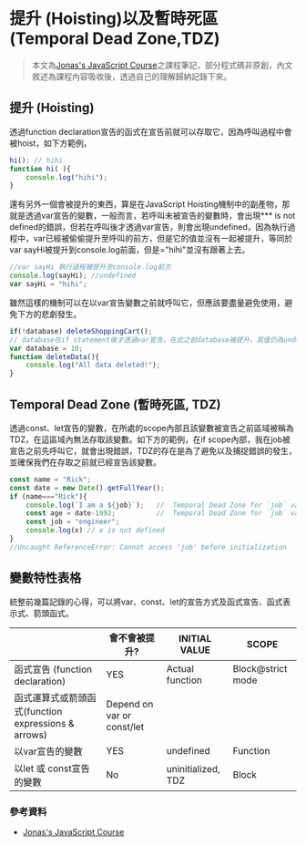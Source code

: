 # 提升 (Hoisting)以及暫時死區 (Temporal Dead Zone,TDZ)

> 本文為[Jonas's JavaScript Course](https://www.udemy.com/course/the-complete-javascript-course/)之課程筆記，部分程式碼非原創，內文敘述為課程內容吸收後，透過自己的理解歸納記錄下來。

## 提升 (Hoisting)
 透過function declaration宣告的函式在宣告前就可以存取它，因為呼叫過程中會被hoist，如下方範例。

```js
hi(); // hihi
function hi( ){
    console.log("hihi");
}
```

 還有另外一個會被提升的東西，算是在JavaScript Hoisting機制中的副產物，那就是透過var宣告的變數，一般而言，若呼叫未被宣告的變數時，會出現*** is not defined的錯誤，但若在呼叫後才透過var宣告，則會出現undefined，因為執行過程中，var已經被偷偷提升至呼叫的前方，但是它的值並沒有一起被提升，等同於var sayHi被提升到console.log前面，但是="hihi"並沒有跟著上去。

```js
//var sayHi 執行過程被提升至console.log前方 
console.log(sayHi); //undefined  
var sayHi = "hihi";
```

 雖然這樣的機制可以在以var宣告變數之前就呼叫它，但應該要盡量避免使用，避免下方的悲劇發生。

```js
if(!database) deleteShoppingCart();
// database在if statement後才透過var宣告，在此之前database被提升，其值仍為undefined。
var database = 10;
function deleteData(){
    console.log("All data deleted!");
}
```

## Temporal Dead Zone (暫時死區, TDZ)
 透過const、let宣告的變數，在所處的scope內部且該變數被宣告之前區域被稱為TDZ，在這區域內無法存取該變數。如下方的範例，在if scope內部，我在job被宣告之前先呼叫它，就會出現錯誤，TDZ的存在是為了避免以及捕捉錯誤的發生，並確保我們在存取之前就已經宣告該變數。

```js
const name = "Rick";
const date = new Date().getFullYear();
if (name==="Rick"){
    console.log(`I am a ${job}`);   //  Temporal Dead Zone for `job` variable
    const age = date-1992;          //  Temporal Dead Zone for `job` variable
    const job = "engineer";         
    console.log(x) // x is not defined
}
//Uncaught ReferenceError: Cannot access 'job' before initialization
```

## 變數特性表格

 統整前幾篇記錄的心得，可以將var、const、let的宣告方式及函式宣告、函式表示式、箭頭函式。
 
|                                                  |會不會被提升?|     INITIAL VALUE  |SCOPE              |
|--------------------------------------------------|------------|---------------     |-------------------|
|函式宣告 (function declaration)                    |YES         |Actual function     |Block@strict mode  |
|函式運算式或箭頭函式(function expressions & arrows) |            Depend on var or const/let               |
|以var宣告的變數                                    |YES         |undefined           |Function           |
|以let 或 const宣告的變數                           |No          |uninitialized, TDZ  |Block              |


### 參考資料
* [Jonas's JavaScript Course](https://www.udemy.com/course/the-complete-javascript-course/)



